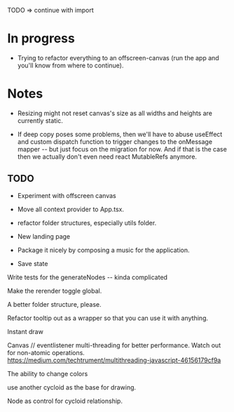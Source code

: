 TODO => continue with import

# In progress

- Trying to refactor everything to an offscreen-canvas (run the app and you'll know from where to continue).

# Notes

- Resizing might not reset canvas's size as all widths and heights are currently static.

- If deep copy poses some problems, then we'll have to abuse useEffect and custom dispatch function to trigger changes to the onMessage mapper -- but just focus on the migration for now. And if that is the case then we actually don't even need react MutableRefs anymore.

## TODO

- Experiment with offscreen canvas

- Move all context provider to App.tsx.

- refactor folder structures, especially utils folder.

- New landing page

- Package it nicely by composing a music for the application.

- Save state

Write tests for the generateNodes -- kinda complicated

Make the rerender toggle global.

A better folder structure, please.

Refactor tooltip out as a wrapper so that you can use it with anything.

Instant draw

Canvas // eventlistener multi-threading for better performance. Watch out for non-atomic operations.
https://medium.com/techtrument/multithreading-javascript-46156179cf9a

The ability to change colors

use another cycloid as the base for drawing.

Node as control for cycloid relationship.
